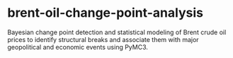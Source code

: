 # brent-oil-change-point-analysis
Bayesian change point detection and statistical modeling of Brent crude oil prices to identify structural breaks and associate them with major geopolitical and economic events using PyMC3.
